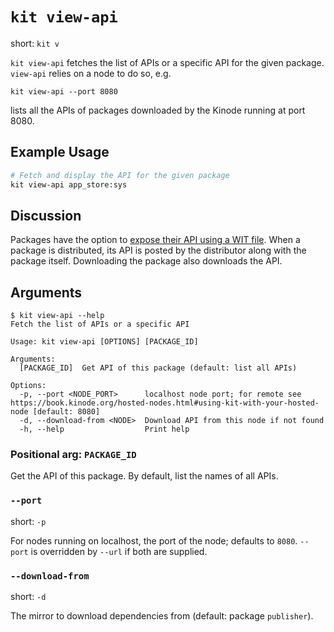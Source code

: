 # `kit view-api`

short: `kit v`

`kit view-api` fetches the list of APIs or a specific API for the given package.
`view-api` relies on a node to do so, e.g.

```
kit view-api --port 8080
```

lists all the APIs of packages downloaded by the Kinode running at port 8080.

## Example Usage

```bash
# Fetch and display the API for the given package
kit view-api app_store:sys
```

## Discussion

Packages have the option to [expose their API using a WIT file](../system/process/wit_apis.md).
When a package is distributed, its API is posted by the distributor along with the package itself.
Downloading the package also downloads the API.

## Arguments

```
$ kit view-api --help
Fetch the list of APIs or a specific API

Usage: kit view-api [OPTIONS] [PACKAGE_ID]

Arguments:
  [PACKAGE_ID]  Get API of this package (default: list all APIs)

Options:
  -p, --port <NODE_PORT>      localhost node port; for remote see https://book.kinode.org/hosted-nodes.html#using-kit-with-your-hosted-node [default: 8080]
  -d, --download-from <NODE>  Download API from this node if not found
  -h, --help                  Print help
```

### Positional arg: `PACKAGE_ID`

Get the API of this package.
By default, list the names of all APIs.

### `--port`

short: `-p`

For nodes running on localhost, the port of the node; defaults to `8080`.
`--port` is overridden by `--url` if both are supplied.

### `--download-from`

short: `-d`

The mirror to download dependencies from (default: package `publisher`).

